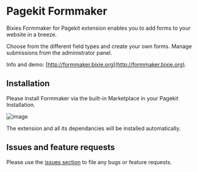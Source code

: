 # Pagekit Formmaker

Bixies Formmaker for Pagekit extension enables you to add forms to your website in a breeze.

Choose from the different field types and create your own forms. Manage submissions from the administrator panel.

Info and demo: [http://formmaker.bixie.org](http://formmaker.bixie.org).

## Installation

Please install Formmaker via the built-in Marketplace in your Pagekit Installation.

![image](http://formmaker.bixie.org/storage/marketplace.jpg)

The extension and all its dependancies will be installed automatically.

## Issues and feature requests

Please use the [issues section](https://github.com/Bixie/pagekit-formmaker/issues) to file any bugs or feature requests.